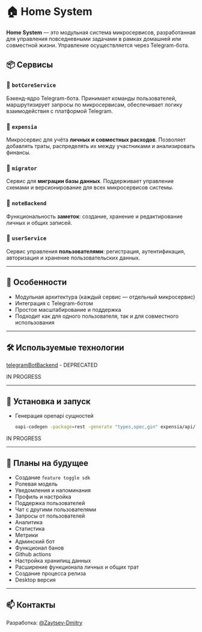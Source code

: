 # 🏠 Home System

**Home System** — это модульная система микросервисов, разработанная для управления повседневными задачами в рамках домашней или совместной жизни. Управление осуществляется через Telegram-бота.

## 📦 Сервисы

### 🔧 `botCoreService`
Бэкенд-ядро Telegram-бота. Принимает команды пользователей, маршрутизирует запросы по микросервисам, обеспечивает логику взаимодействия с платформой Telegram.

### 💸 `expensia`
Микросервис для учёта **личных и совместных расходов**. Позволяет добавлять траты, распределять их между участниками и анализировать финансы.

### 🧳 `migrator`
Сервис для **миграции базы данных**. Поддерживает управление схемами и версионирование для всех микросервисов системы.

### 📝 `noteBackend`
Функциональность **заметок**: создание, хранение и редактирование личных и общих записей.

### 👤 `userService`
Сервис управления **пользователями**: регистрация, аутентификация, авторизация и хранение пользовательских данных.

---

## 🚀 Особенности

- Модульная архитектура (каждый сервис — отдельный микросервис)
- Интеграция с Telegram-ботом
- Простое масштабирование и поддержка
- Подходит как для одного пользователя, так и для совместного использования

---

## 🛠️ Используемые технологии
[telegramBotBackend](telegramBotBackend) - DEPRECATED

IN PROGRESS

---

## 📌 Установка и запуск
 - Генерация openapi сущностей
    ```bash
    oapi-codegen -package=rest -generate "types,spec,gin" expensia/api/rest/expensia-server-api.yml > expensia/api/rest/expensia-server-api.gen.go
   ```
   
IN PROGRESS

---

## 🧭 Планы на будущее

- Создание `feature toggle sdk`
- Ролевая модель
- Уведомления и напоминания
- Профиль и настройка
- Поддержка пользователей
- Чат с другими пользователями
- Запросы от пользователей
- Аналитика
- Статистика
- Метрики
- Админский бот
- Функционал банов
- Github actions
- Настройка хранилищ данных
- Расширение функционала личных и общих трат
- Создание процесса релиза
- Desktop версия

---

## 📫 Контакты

Разработка: [@Zaytsev-Dmitry](https://github.com/Zaytsev-Dmitry)